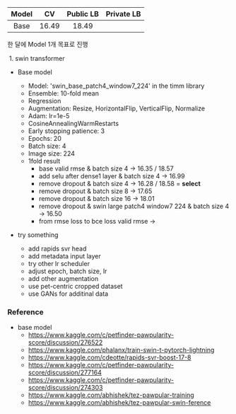 | Model |  CV   | Public LB | Private LB |
| :---: | :---: | :-------: | :--------: |
| Base  | 16.49 |   18.49   |            |

한 달에 Model 1개 목표로 진행 

​	1. swin transformer

* Base model
  * Model: 'swin_base_patch4_window7_224' in the timm library
  * Ensemble: 10-fold mean
  * Regression
  * Augmentation: Resize, HorizontalFlip, VerticalFlip, Normalize
  * Adam: lr=1e-5
  * CosineAnnealingWarmRestarts
  * Early stopping patience: 3
  * Epochs: 20
  * Batch size: 4
  * Image size: 224
  * 1fold result
    * base valid rmse & batch size 4 -> 16.35 / 18.57
    * add selu after dense1 layer & batch size 4 -> 16.99
    * remove dropout & batch size 4 -> 16.28 / 18.58 = **select**
    * remove dropout & batch size 8 -> 17.65
    * remove dropout & batch size 16 -> 18.01
    * remove dropout & swin large patch4 window7 224 & batch size 4 -> 16.50
    * from rmse loss to bce loss valid rmse -> 





* try something
    * add rapids svr head
    * add metadata input layer
    * try other lr scheduler
    * adjust epoch, batch size, lr
    * add other augmentation
    * use pet-centric cropped dataset 
    * use GANs for additinal data





### Reference

* base model
  * https://www.kaggle.com/c/petfinder-pawpularity-score/discussion/276522
  * https://www.kaggle.com/phalanx/train-swin-t-pytorch-lightning
  * https://www.kaggle.com/cdeotte/rapids-svr-boost-17-8
  * https://www.kaggle.com/c/petfinder-pawpularity-score/discussion/277164
  * https://www.kaggle.com/c/petfinder-pawpularity-score/discussion/274303
  * https://www.kaggle.com/abhishek/tez-pawpular-training
  * https://www.kaggle.com/abhishek/tez-pawpular-swin-ference

